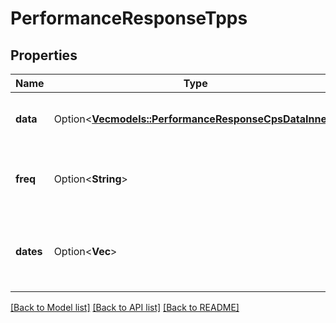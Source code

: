 # PerformanceResponseTpps

## Properties

Name | Type | Description | Notes
------------ | ------------- | ------------- | -------------
**data** | Option<[**Vec<models::PerformanceResponseCpsDataInner>**](performanceResponse_cps_data_inner.md)> | Object containing all data about tpps. | [optional]
**freq** | Option<**String**> | Returns the determining frequency of the data range. | [optional]
**dates** | Option<**Vec<String>**> | Returns the dates corresponding to the frequency of data. | [optional]

[[Back to Model list]](../README.md#documentation-for-models) [[Back to API list]](../README.md#documentation-for-api-endpoints) [[Back to README]](../README.md)


